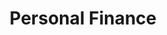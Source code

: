 ---
title: Personal Finance
summary: I'm planning on putting thoughts on various aspects of my journey with personal finance in here.
description: Explore some of my recent posts.
---